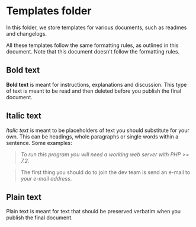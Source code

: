 # Templates folder
In this folder, we store templates for various documents, such as readmes and 
changelogs.

All these templates follow the same formatting rules, as outlined in this 
document. Note that this document doesn't follow the formatting rules.

## Bold text
**Bold text** is meant for instructions, explanations and discussion. This type 
of text is meant to be read and then deleted before you publish the final 
document.

## Italic text
*Italic text* is meant to be placeholders of text you should substitute for 
your own. This can be headings, whole paragraphs or single words within a 
sentence. Some examples:

> *To run this program you will need a working web server with PHP >= 7.2.*

> The first thing you should do to join the dev team is send an e-mail to 
> *your e-mail address*.
    
## Plain text
Plain text is meant for text that should be preserved verbatim when you publish 
the final document.
